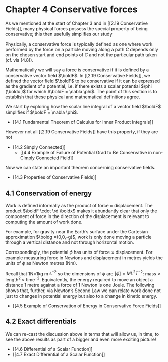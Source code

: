 # Chapter 4 Conservative forces

As we mentioned at the start of Chapter 3 and in [[2.19 Conservative Fields]], many physical forces possess the special property of being conservative; this then usefully simplifies our study

Physically, a conservative force is typically defined as one where work performed by the force on a particle moving along a path $C$ depends only on the chosen start and end points of $C$ and not the particular path taken (cf. via (4.8)).

Mathematically we will say a force is conservative if it is defined by a conservative vector field $\boldF$. In [[2.19 Conservative Fields]], we defined the vector field $\boldF$ to be conservative if it can be expressed as the gradient of a potential, i.e. if there exists a scalar potential $\phi (\boldx )$ for which $\boldF = \nabla \phi$. The point of this section is to establish that these physical and mathematical definitions agree.

We start by exploring how the scalar line integral of a vector field $\boldF$ simplifies if $\boldF = \nabla \phi$.

- [[4.1 Fundamental Theorem of Calculus for Inner Product Integrals]]

However not all [[2.19 Conservative Fields]] have this property, if they are not

- [[4.2 Simply Connected]]
	- [[4.4 Example of Failure of Potential Grad to Be Conservative in non-Cimply Connected Field]]

Now we can state an important theorem concerning conservative fields.

- [[4.3 Properties of Conservative Fields]]

## 4.1 Conservation of energy

Work is defined informally as the product of force $\times$ displacement. The product $\boldF \cdot \rd \boldx$ makes it abundantly clear that only the component of force in the direction of the displacement is relevant to computing the amount of work done.

For example, for gravity near the Earth’s surface under the Cartesian approximation $\boldg =(0,0,-g)$, work is only done moving a particle through a vertical distance and not through horizontal motion.

Correspondingly, the potential $\phi$ has units of force $\times$ displacement. For example measuring force in Newtons and displacement in metres yields the units of $\phi$ as Newton metres (Nm).

Recall that $1$N=1kg m $\mathrm {s}^{-2}$ so the dimensions of $\phi$ are $[\phi ]=ML^2T^{-2}$: mass $\times$ length${}^{2}$ $\times$ time${}^{-2}$. Equivalently, the energy required to move an object a distance $1$ metre against a force of $1$ Newton is one Joule. The following shows that, further, via Newton’s Second Law we can relate work done not just to changes in potential energy but also to a change in kinetic energy.

- [[4.5 Example of Conservation of Energy in Conservative Force Fields]]

## 4.2 Exact differentials

We can re-cast the discussion above in terms that will allow us, in time, to see the above results as part of a bigger and even more exciting picture!

- [[4.6 Differential of a Scalar Function]]
- [[4.7 Exact Differential of a Scalar Function]]
